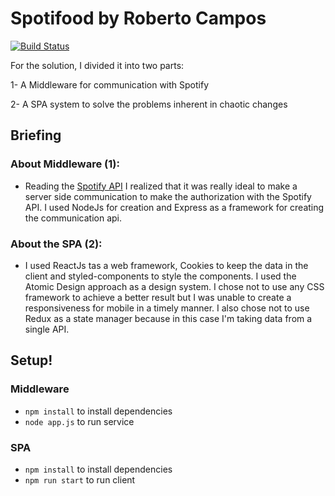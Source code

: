 # Spotifood by Roberto Campos

[![Build Status](https://travis-ci.org/joemccann/dillinger.svg?branch=master)](https://travis-ci.org/joemccann/dillinger)

For the solution, I divided it into two parts:

1- A Middleware for communication with Spotify

2- A SPA system to solve the problems inherent in chaotic changes

## Briefing

### About Middleware (1):

- Reading the [Spotify API](https://developer.spotify.com/documentation/general/guides/authorization-guide/) I realized that it was really ideal to make a server side communication to make the authorization with the Spotify API. I used NodeJs for creation and Express as a framework for creating the communication api.

### About the SPA (2):

- I used ReactJs tas a web framework, Cookies to keep the data in the client and styled-components to style the components. I used the Atomic Design approach as a design system. I chose not to use any CSS framework to achieve a better result but I was unable to create a responsiveness for mobile in a timely manner. I also chose not to use Redux as a state manager because in this case I'm taking data from a single API.

## Setup!

### Middleware

- `npm install` to install dependencies
- `node app.js` to run service

### SPA

- `npm install` to install dependencies
- `npm run start` to run client
